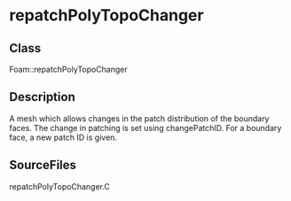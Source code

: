 # repatchPolyTopoChanger 
## Class
Foam::repatchPolyTopoChanger

## Description
A mesh which allows changes in the patch distribution of the
boundary faces.  The change in patching is set using changePatchID. For a
boundary face, a new patch ID is given.

## SourceFiles
repatchPolyTopoChanger.C

